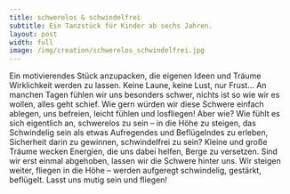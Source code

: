 ```yaml
---
title: schwerelos & schwindelfrei
subtitle: Ein Tanzstück für Kinder ab sechs Jahren.
layout: post
width: full
image: /img/creation/schwerelos_schwindelfrei.jpg
---
```

Ein motivierendes Stück anzupacken, die eigenen Ideen und Träume Wirklichkeit werden zu lassen.
Keine Laune, keine Lust, nur Frust…
An manchen Tagen fühlen wir uns besonders schwer, nichts ist so wie wir es wollen, alles geht schief. Wie gern würden wir diese Schwere einfach ablegen, uns befreien, leicht fühlen und losfliegen!
Aber wie?
Wie fühlt es sich eigentlich an, schwerelos zu sein – in die Höhe zu steigen, das Schwindelig sein als etwas Aufregendes und Beflügelndes zu erleben, Sicherheit darin zu gewinnen, schwindelfrei zu sein? Kleine und große Träume wecken Energien, die uns dabei helfen, Berge zu versetzen. Sind wir erst einmal abgehoben, lassen wir die Schwere hinter uns. Wir steigen weiter, fliegen in die Höhe – werden aufgeregt schwindelig, gestärkt, beflügelt.
Lasst uns mutig sein und fliegen!